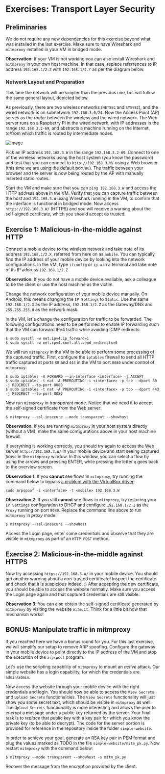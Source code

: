# Exercises: Transport Layer Security

## Preliminaries

We do not require any new dependencies for this exercise beyond what was installed in the last exercise. Make sure to have Wireshark and `mitmproxy` installed in your VM in bridged mode.

**Observation**: If your VM is not working you can also install Wireshark and `mitmproxy` in your own host machine. In that case, replace referrences to IP address `192.168.1/2.Z` with `192.168.1/2.Y` as per the diagram below.

### Network Layout and Preparation

This time the network will be simpler than the previous one, but will follow the same general layout, depicted below.

As previously, there are two wireless networks (`NETSEC` and `SYSSEC`), and the wired network is on subnetwork `192.168.3.0/24`.
Now the Access Point (AP) serves as the _router_ between the wireless and the wired network.
The Web server runs on a Raspberry Pi in the wired network, with IP addresses in the range `192.168.3.2-69`, and abstracts a machine running on the Internet, to/from which traffic is routed by intermediate nodes.

![image](https://github.com/dfaranha/au-syssec-f23/blob/master/exercises/06_transport_layer_security/network-layout.png)

Pick an IP address `192.168.3.W` in the range `192.168.3.2-69`.
Connect to one of the wireless networks using the host system (you know the password) and test that you can connect to `http://192.168.3.W/` using a Web browser (this time we are using the default port `80`).
The traffic between your browser and the server is now being routed by the AP with manually inserted static routes.

Start the VM and make sure that you can `ping 192.168.3.W` and access the HTTP address above in the VM.
Verify that you can capture traffic between the host and `192.168.3.W` using Wireshark running in the VM, to confirm that the interface is functional in bridged mode.
Now access `https://192.168.3.W/` (HTTPS) and you will receive a warning about the self-signed certificate, which you should accept as trusted.

## Exercise 1: Malicious-in-the-middle against HTTP

Connect a mobile device to the wireless network and take note of its address `192.168.1/2.X`, referred from here on as `mobile`.
You can typically find the IP address of your mobile device by looking into the network configurations.
In the VM, type `ifconfig` or `ip a` in a terminal and take note of its IP address `192.168.1/2.Z`

**Observation**: If you do not have a mobile device available, ask a colleague to be the client or use the host machine as the victim.

Change the network configuration of your mobile device manually. On Android, this means changing the `IP Settings` to `Static`.
Use the same `192.168.1/2.X` as the IP address, `192.168.1/2.Z` as the Gateway/DNS and `255.255.255.0` as the network mask.

In the VM, let's change the configuration for traffic to be forwarded.
The following configurations need to be performed to enable IP forwarding such that the VM can forward IPv4 traffic while avoiding ICMP redirects:

```
$ sudo sysctl -w net.ipv4.ip_forward=1
$ sudo sysctl -w net.ipv4.conf.all.send_redirects=0
```

We will run `mitmproxy` in the VM to be able to perform some processing of the captured traffic. First, configure the `iptables` firewall to send all HTTP traffic captured at ports `80` and `443` in the VM to port `8080` under control of `mitmproxy`:

```
$ sudo iptables -A FORWARD --in-interface <interface> -j ACCEPT
$ sudo iptables -t nat -A PREROUTING -i <interface> -p tcp --dport 80 -j REDIRECT --to-port 8080
$ sudo iptables -t nat -A PREROUTING -i <interface> -p tcp --dport 443 -j REDIRECT --to-port 8080
```

Now run `mitmproxy` in _transparent_ mode. Notice that we need it to accept the self-signed certificate from the Web server:

```
$ mitmproxy --ssl-insecure --mode transparent --showhost
```

**Observation**: If you are running `mitmproxy` in your host system directly (without a VM), make the same configurations above in your host machine firewall.

If everything is working correctly, you should try again to access the Web server `http://192.168.3.W/` in your mobile device and start seeing captured _flows_ in the `mitmproxy` window.
In this window, you can select a flow by using the arrows and pressing ENTER, while pressing the letter `q` goes back to the overview screen.

**Observation 1**: If you **cannot** see flows in `mitmproxy`, try running the command below to bypass [a problem with the VirtualBox driver](https://security.stackexchange.com/questions/197453/mitm-using-arp-spoofing-with-kali-linux-running-on-virtualbox-with-bridged-wifi):

```
sudo arpspoof -i <interface> -t <mobile> 192.168.3.W
```

**Observation 2**: If you still **cannot** see flows in `mitmproxy`, try restoring your `IP Settings` configuration to DHCP and configure ``192.168.1/2.Z`` as the `Proxy` running on port `8080`. Replace the command line above to run `mitmproxy` in _proxy_ mode:

```
$ mitmproxy --ssl-insecure --showhost
```
Access the Login page, enter some credentials and observe that they are visible in `mitmproxy` as part of an `HTTP POST` method.

## Exercise 2: Malicious-in-the-middle against HTTPS

Now try accessing `https://192.168.3.W/` in your mobile device.
You should get another warning about a non-trusted certificate! Inspect the certificate and check that it is suspicious indeed. :)
After accepting the new certificate, you should be able to access the website normally.
Make sure you access the Login page again and that captured credentials are still visible.

**Observation 3**: You can also obtain the self-signed certificate generated by `mitmproxy` by visiting the website `mitm.it`. Think for a little bit how that mechanism works!

## BONUS: Manipulate traffic in mitmproxy

If you reached here we have a bonus round for you. For this last exercise, we will simplify our setup to remove ARP spoofing.
Configure the gateway in your mobile device to point directly to the IP address of the VM and stop the execution of the `arpspoof` program.

Let's use the scripting capability of `mitmproxy` to mount an _active_ attack.
Our simple website has a login capability, for which the credentials are `admin`/`admin`.

Now access the website through your mobile device with the right credentials and login. You should now be able to access the `View Secrets` and `Upload Secrets` functionalities.
The `View Secrets` functionality will just show you some secret text, which should be visible in `mitmproxy` as well.
The `Upload Secrets` functionality is more interesting and allows the user to encrypt a message under a public key returned by the server.
Your final task is to _replace_ that public key with a key pair for which you know the private key (to be able to decrypt).
The code for the server portion is provided for reference in the repository inside the folder `simple-website`.

In order to achieve your goal, generate an RSA key pair in PEM format and plug the values marked as TODO in the file `simple-website/mitm_pk.py`. Now restart `mitmproxy` with the command below:

```
$ mitmproxy --mode transparent --showhost -s mitm_pk.py
```

Recover the message from the encryption provided by the client.
